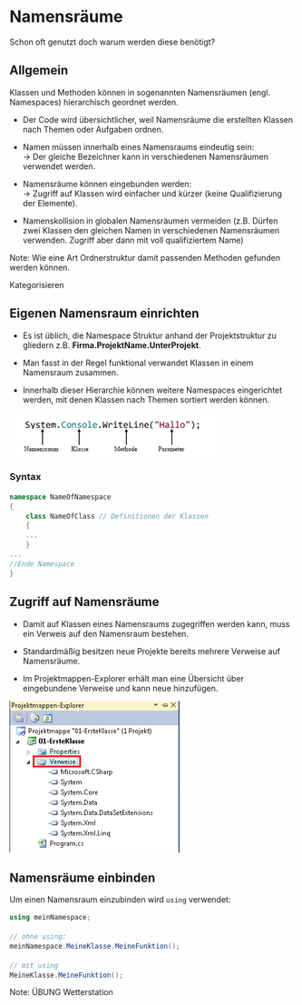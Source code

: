 # Namensräume

Schon oft genutzt doch warum werden diese benötigt?


<!-- .slide: class="left" -->
## Allgemein

Klassen und Methoden können in sogenannten Namensräumen (engl. Namespaces) hierarchisch geordnet werden.

* Der Code wird übersichtlicher, weil Namensräume die erstellten Klassen nach Themen oder Aufgaben ordnen.

* Namen müssen innerhalb eines Namensraums eindeutig sein:<br/>
&rarr; Der gleiche Bezeichner kann in verschiedenen Namensräumen verwendet werden.

* Namensräume können eingebunden werden: <br/>
&rarr; Zugriff auf Klassen wird einfacher und kürzer (keine Qualifizierung der Elemente).

* Namenskollision in globalen Namensräumen vermeiden (z.B. Dürfen zwei Klassen den gleichen Namen in verschiedenen Namensräumen verwenden. Zugriff aber dann mit voll qualifiziertem Name)

Note: Wie eine Art Ordnerstruktur damit passenden Methoden gefunden werden können.

Kategorisieren


<!-- .slide: class="left" -->
## Eigenen Namensraum einrichten

* Es ist üblich, die Namespace Struktur anhand der Projektstruktur zu gliedern z.B. **Firma.ProjektName.UnterProjekt**.

* Man fasst in der Regel funktional verwandet Klassen in einem Namensraum zusammen.

* Innerhalb dieser Hierarchie können weitere Namespaces eingerichtet werden, mit denen Klassen nach Themen sortiert werden können.

![Namespace](images/Namespace.png)


<!-- .slide: class="left" -->
### Syntax

```csharp
namespace NameOfNamespace
{
    class NameOfClass // Definitionen der Klassen
    {
    ...
    }
...
//Ende Namespace
}
```


<!-- .slide: class="left" -->
## Zugriff auf Namensräume

* Damit auf Klassen eines Namensraums zugegriffen werden kann, muss ein Verweis auf den Namensraum bestehen.

* Standardmäßig besitzen neue Projekte bereits mehrere Verweise auf Namensräume.

* Im Projektmappen-Explorer erhält man eine Übersicht über eingebundene Verweise und kann neue hinzufügen.

![Verweise](images/VerweiseAnzeigen.png)


<!-- .slide: class="left" -->
## Namensräume einbinden

Um einen Namensraum einzubinden wird `using` verwendet:

```csharp
using meinNamespace;

// ohne using:
meinNamespace.MeineKlasse.MeineFunktion();

// mit using
MeineKlasse.MeineFunktion();
```

Note: ÜBUNG Wetterstation